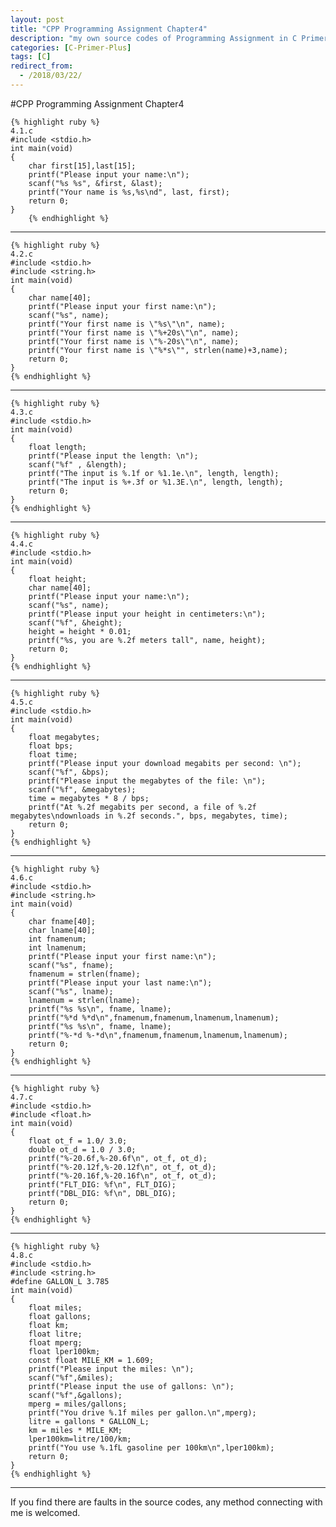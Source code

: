 ```yaml
---
layout: post
title: "CPP Programming Assignment Chapter4"
description: "my own source codes of Programming Assignment in C Primer Plus "
categories: [C-Primer-Plus]
tags: [C]
redirect_from:
  - /2018/03/22/
---
```

#CPP Programming Assignment Chapter4

    {% highlight ruby %}
	4.1.c
    #include <stdio.h>
	int main(void)
	{
	    char first[15],last[15];
	    printf("Please input your name:\n");
	    scanf("%s %s", &first, &last);
	    printf("Your name is %s,%s\nd", last, first);
	    return 0;
	}
	    {% endhighlight %}
	
---

    {% highlight ruby %}
	4.2.c
	#include <stdio.h>
	#include <string.h>
	int main(void)
	{
	    char name[40];
	    printf("Please input your first name:\n");
	    scanf("%s", name);
	    printf("Your first name is \"%s\"\n", name);
	    printf("Your first name is \"%+20s\"\n", name);
	    printf("Your first name is \"%-20s\"\n", name);
	    printf("Your first name is \"%*s\"", strlen(name)+3,name);
	    return 0;
	}
	{% endhighlight %}

---

    {% highlight ruby %}
	4.3.c
	#include <stdio.h>
	int main(void)
	{
    	float length;
    	printf("Please input the length: \n");
    	scanf("%f" , &length);
    	printf("The input is %.1f or %1.1e.\n", length, length);
    	printf("The input is %+.3f or %1.3E.\n", length, length);
    	return 0;
	}
	{% endhighlight %}
		
---

    {% highlight ruby %}
	4.4.c
	#include <stdio.h>
	int main(void)
	{
	    float height;
	    char name[40];
	    printf("Please input your name:\n");
	    scanf("%s", name);
	    printf("Please input your height in centimeters:\n");
	    scanf("%f", &height);
	    height = height * 0.01;
	    printf("%s, you are %.2f meters tall", name, height);
	    return 0;
	}
	{% endhighlight %}
		
---

    {% highlight ruby %}
	4.5.c
	#include <stdio.h>
	int main(void)
	{
	    float megabytes;
	    float bps;
	    float time;
	    printf("Please input your download megabits per second: \n");
	    scanf("%f", &bps);
	    printf("Please input the megabytes of the file: \n");
	    scanf("%f", &megabytes);
	    time = megabytes * 8 / bps;
	    printf("At %.2f megabits per second, a file of %.2f megabytes\ndownloads in %.2f seconds.", bps, megabytes, time);
	   	return 0;
	}
	{% endhighlight %}
		
---

    {% highlight ruby %}
	4.6.c
	#include <stdio.h>
	#include <string.h>
	int main(void)
	{
	    char fname[40];
	    char lname[40];
	    int fnamenum;
	    int lnamenum;
	    printf("Please input your first name:\n");
	    scanf("%s", fname);
	    fnamenum = strlen(fname);
	    printf("Please input your last name:\n");
	    scanf("%s", lname);
	    lnamenum = strlen(lname);
	    printf("%s %s\n", fname, lname);
	    printf("%*d %*d\n",fnamenum,fnamenum,lnamenum,lnamenum);
	    printf("%s %s\n", fname, lname);
	    printf("%-*d %-*d\n",fnamenum,fnamenum,lnamenum,lnamenum);
	    return 0;
	}
	{% endhighlight %}
				
---

    {% highlight ruby %}
	4.7.c
	#include <stdio.h>
	#include <float.h>
	int main(void)
	{
	    float ot_f = 1.0/ 3.0;
	    double ot_d = 1.0 / 3.0;
	    printf("%-20.6f,%-20.6f\n", ot_f, ot_d);
	    printf("%-20.12f,%-20.12f\n", ot_f, ot_d);
	    printf("%-20.16f,%-20.16f\n", ot_f, ot_d);
	    printf("FLT_DIG: %f\n", FLT_DIG);
	    printf("DBL_DIG: %f\n", DBL_DIG);
	    return 0;
	}
	{% endhighlight %}
		
---

    {% highlight ruby %}
	4.8.c
	#include <stdio.h>
	#include <string.h>
	#define GALLON_L 3.785
	int main(void)
	{
	    float miles;
	    float gallons;
	    float km;
	    float litre;
	    float mperg;
	    float lper100km;
	    const float MILE_KM = 1.609;
	    printf("Please input the miles: \n");
	    scanf("%f",&miles);
	    printf("Please input the use of gallons: \n");
	    scanf("%f",&gallons);
	    mperg = miles/gallons;
	    printf("You drive %.1f miles per gallon.\n",mperg);
	    litre = gallons * GALLON_L;
	    km = miles * MILE_KM;
	    lper100km=litre/100/km;
	    printf("You use %.1fL gasoline per 100km\n",lper100km);
	    return 0;
	}
	{% endhighlight %}
		
---
  If you find there are faults in the source codes, any method connecting with me is welcomed.
	
